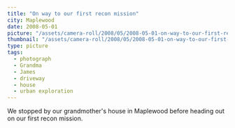 ```yaml
---
title: "On way to our first recon mission"
city: Maplewood
date: 2008-05-01
picture: "/assets/camera-roll/2008/05/2008-05-01-on-way-to-our-first-recon-mission/recon-1-001.jpg"
thumbnail: "/assets/camera-roll/2008/05/2008-05-01-on-way-to-our-first-recon-mission/recon-1-001-thumbnail.jpg"
type: picture
tags:
  - photograph
  - Grandma
  - James
  - driveway
  - house
  - urban exploration
---
```

We stopped by our grandmother's house in Maplewood before heading out on our first recon mission.